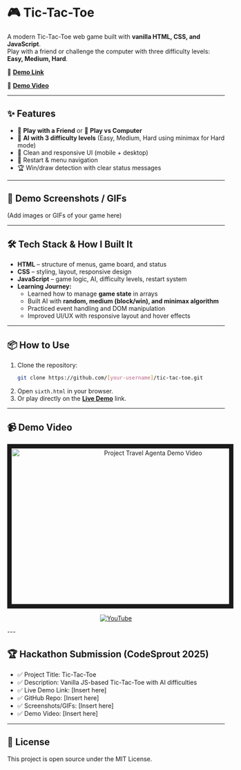 # 🎮 Tic-Tac-Toe  

A modern Tic-Tac-Toe web game built with **vanilla HTML, CSS, and JavaScript**.  
Play with a friend or challenge the computer with three difficulty levels: **Easy, Medium, Hard**.

 🔗 **[Demo Link](https://rohitveera4096.github.io/Tic-Tac-Toe-Game/)**
 
 🎥 **[Demo Video](#)**  

---

## ✨ Features
- 👫 **Play with a Friend** or 🤖 **Play vs Computer**
- 🧠 **AI with 3 difficulty levels** (Easy, Medium, Hard using minimax for Hard mode)
- 🎨 Clean and responsive UI (mobile + desktop)
- 🔄 Restart & menu navigation
- 🏆 Win/draw detection with clear status messages

---

## 🚀 Demo Screenshots / GIFs
(Add images or GIFs of your game here)

---

## 🛠 Tech Stack & How I Built It
- **HTML** – structure of menus, game board, and status
- **CSS** – styling, layout, responsive design
- **JavaScript** – game logic, AI, difficulty levels, restart system
- **Learning Journey:**  
  - Learned how to manage **game state** in arrays  
  - Built AI with **random, medium (block/win), and minimax algorithm**  
  - Practiced event handling and DOM manipulation  
  - Improved UI/UX with responsive layout and hover effects  

---

## 📦 How to Use
1. Clone the repository:
   ```bash
   git clone https://github.com/[your-username]/tic-tac-toe.git
   ```
2. Open `sixth.html` in your browser.
3. Or play directly on the **[Live Demo](https://rohitveera4096.github.io/Tic-Tac-Toe-Game/)** link.

---

## 📹 Demo Video

<div align="center">
  <a href="https://youtu.be/7aAxc25H_BI?si=Kmj0z7n_pOlc4vi2">
    <img src="https://i.ytimg.com/vi/7aAxc25H_BI/hqdefault.jpg" alt="Project Travel Agenta Demo Video" width="640" height="360" border="10" />
    <br>
    
  [![YouTube](https://img.shields.io/badge/YouTube-%23FF0000.svg?style=for-the-badge&logo=YouTube&logoColor=white)](https://youtu.be/qcRaIvW_Gkg)
  </a>
</div>
---

## 🏆 Hackathon Submission (CodeSprout 2025)
- ✅ Project Title: Tic-Tac-Toe  
- ✅ Description: Vanilla JS-based Tic-Tac-Toe with AI difficulties  
- ✅ Live Demo Link: [Insert here]  
- ✅ GitHub Repo: [Insert here]  
- ✅ Screenshots/GIFs: [Insert here]  
- ✅ Demo Video: [Insert here]  

---

## 📜 License
This project is open source under the MIT License.  
